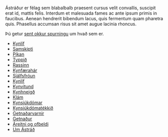 Ástráður er félag sem blabalbalb praesent cursus velit convallis, suscipit erat id, mattis felis. Interdum et malesuada fames ac ante ipsum primis in faucibus. Aenean hendrerit bibendum lacus, quis fermentum quam pharetra quis. Phasellus accumsan risus sit amet augue lacinia rhoncus.

Þú getur [sent okkur spurningu](mailto:leyndo@astradur.is) um hvað sem er.

- [Kynlíf](01_kynlif.md)
- [Samskipti](02_samskipti.md)
- [Píkan](03_pikan.md)
- [Typpið](04_typpid.md)
- [Rassinn](05_rassinn.md)
- [Kynfærahár](06_kynfaerahar.md)
- [Sjálfsfróun](07_sjalfsfroun.md)
- [Kynlíf](08_kynlif.md)
- [Kynvitund](09_kynvitund.md)
- [Kynhneigð](10_kynhneigd.md)
- [Klám](11_klam.md)
- [Kynsjúkdómar](12_kynsjukdomar.md)
- [Kynsjúkdómatékkið](13_kynsjukdomatekk.md)
- [Getnaðarvarnir](14_getnadarvarnir.md)
- [Getnaður](15_getnadur.md)
- [Áreitni og ofbeldi](16_areitni.md)
- [Um Ástráð](um.md)
